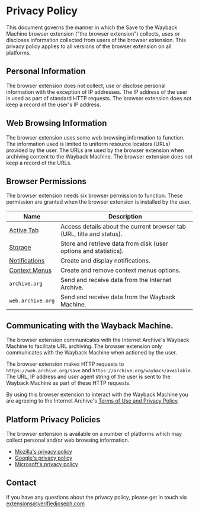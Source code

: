 # Privacy Policy

This document governs the manner in which the Save to the Wayback Machine browser extension ("the browser extension") collects, uses or discloses information collected from users of the browser extension. This privacy policy applies to all versions of the browser extension on all platforms.

## Personal Information
The browser extension does not collect, use or disclose personal information with the exception of IP addresses. The IP address of the user is used as part of standard HTTP requests. The browser extension does not keep a record of the user's IP address.

## Web Browsing Information

The browser extension uses some web browsing information to function. The information used is limited to uniform resource locators (URLs) provided by the user. The URLs are used by the browser extension when archiving content to the Wayback Machine. The browser extension does not keep a record of the URLs.

## Browser Permissions

The browser extension needs six browser permission to function. These permission are granted when the browser extension is installed by the user.

Name | Description
------ | ------
[Active Tab](https://developer.mozilla.org/en-US/docs/Mozilla/Add-ons/WebExtensions/manifest.json/permissions#activeTab_permission) | Access details about the current browser tab (URL, title and status).
[Storage](https://developer.mozilla.org/en-US/docs/Mozilla/Add-ons/WebExtensions/API/storage) | Store and retrieve data from disk (user options and statistics).
[Notifications](https://developer.mozilla.org/en-US/docs/Mozilla/Add-ons/WebExtensions/API/notifications) | Create and display notifications.
[Context Menus](https://developer.mozilla.org/en-US/docs/Mozilla/Add-ons/WebExtensions/API/menus) | Create and remove context menus options.
`archive.org` | Send and receive data from the Internet Archive.
`web.archive.org` | Send and receive data from the Wayback Machine.

## Communicating with the Wayback Machine.

The browser extension communicates with the Internet Archive's Wayback Machine to facilitate URL archiving. The browser extension only communicates with the Wayback Machine when actioned by the user.

The browser extension makes HTTP requests to `https://web.archive.org/save` and `https://archive.org/wayback/available`. The URL, IP address and user agent string of the user is sent to the Wayback Machine as part of these HTTP requests. 

By using this browser extension to interact with the Wayback Machine you are agreeing to the Internet Archive's [Terms of Use and Privacy Policy](https://archive.org/about/terms.php).

## Platform Privacy Policies

The browser extension is available on a number of platforms which may collect personal and/or web browsing information.
* [Mozilla's privacy policy](https://www.mozilla.org/en-US/privacy/)
* [Google's privacy policy](https://www.google.com/intl/en/policies/privacy/)
* [Microsoft's privacy policy](https://privacy.microsoft.com/en-US/privacystatement)

## Contact

If you have any questions about the privacy policy, please get in touch via [extensions@verifiedjoseph.com](mailto:extensions@verifiedjoseph.com)